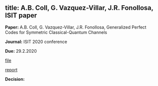 title: A.B. Coll, G. Vazquez-Villar, J.R. Fonollosa, ISIT paper
---
**Paper:**  A.B. Coll, G. Vazquez-Villar, J.R. Fonollosa, Generalized Perfect Codes for Symmetric Classical-Quantum Channels

**Journal:** ISIT 2020 conference

**Due:** 29.2.2020

[file](coll2020/file.pdf)

[report](coll2020/report.pdf)

**Decision:**
